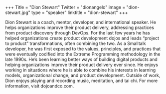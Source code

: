 +++
Title = "Dion Stewart"
Twitter = "dionangelo"
image = "dion-stewart.jpg"
type = "speaker"
linktitle = "dion-stewart"
+++

Dion Stewart is a coach, mentor, developer, and international speaker. He helps organizations improve their product delivery, addressing practices from product discovery through DevOps. For the last few years he has helped organizations create product development dojos and leads “project to product” transformations, often combining the two. As a Smalltalk developer, he was first exposed to the values, principles, and practices that were eventually codified into the Extreme Programming methodology in the late 1990s. He’s been learning better ways of building digital products and helping organizations improve their product delivery ever since. He enjoys working in situations where he is able to combine his interests in learning models, organizational change, and product development. Outside of work, Dion enjoys playing and recording music, meditation, and tai chi. For more information, visit dojoandco.com.